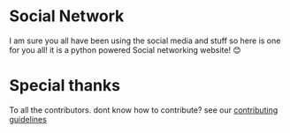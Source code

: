 # Social Network

I am sure you all have been using the social media and stuff so here is one for you all! it is a python powered Social networking website! 😊

# Special thanks 

To all the contributors. dont know how to contribute? see our [contributing guidelines](contributing.md)
